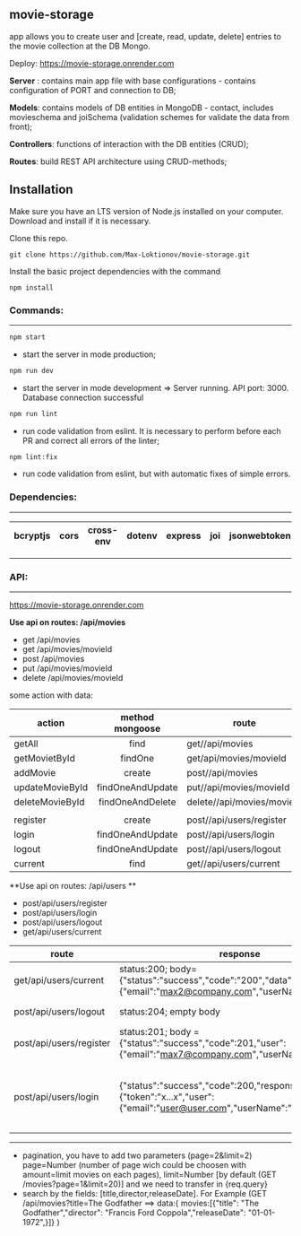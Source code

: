 ## movie-storage

app allows you to create user and [create, read, update, delete] entries to the movie collection at the DB Mongo.

Deploy: https://movie-storage.onrender.com

**Server** : contains main app file with base configurations - contains configuration of PORT and connection to DB;

**Models**: contains models of DB entities in MongoDB - contact, includes movieschema and joiSchema (validation schemes for validate the data from front);

**Controllers**: functions of interaction with the DB entities (CRUD);

**Routes**: build REST API architecture using CRUD-methods;

## Installation

Make sure you have an LTS version of Node.js installed on your computer. Download and install if it is necessary.

Clone this repo.

```
git clone https://github.com/Max-Loktionov/movie-storage.git
```

Install the basic project dependencies with the command

```
npm install
```

### Commands:

---

```bash
npm start
```

- start the server in mode production;

```bash
npm run dev
```

- start the server in mode development => Server running. API port: 3000. Database connection successful

```bash
npm run lint
```

- run code validation from eslint. It is necessary to perform before each PR and correct all errors of the linter;

```bash
npm lint:fix
```

- run code validation from eslint, but with automatic fixes of simple errors.

### Dependencies:

---

| bcryptjs | cors | cross-env | dotenv | express | joi | jsonwebtoken | mongoose | morgan |
| -------- | ---- | --------- | ------ | ------- | --- | ------------ | -------- | ------ |

---

### API:

---

https://movie-storage.onrender.com

**Use api on routes: /api/movies**

- get /api/movies
- get /api/movies/movieId
- post /api/movies
- put /api/movies/movieId
- delete /api/movies/movieId

some action with data:

| action          | method mongoose  | route                      |     |
| --------------- | :--------------: | -------------------------- | --: |
| getAll          |       find       | get//api/movies            |  00 |
| getMovietById   |     findOne      | get/api/movies/movieId     |  01 |
| addMovie        |      create      | post//api/movies           |  02 |
| updateMovieById | findOneAndUpdate | put//api/movies/movieId    |  03 |
| deleteMovieById | findOneAndDelete | delete//api/movies/movieId |  04 |
|                 |                  |                            |     |
| register        |      create      | post//api/users/register   |  05 |
| login           | findOneAndUpdate | post//api/users/login      |  06 |
| logout          | findOneAndUpdate | post//api/users/logout     |  07 |
| current         |       find       | get//api/users/current     |  08 |

**Use api on routes: /api/users **

- post/api/users/register
- post/api/users/login
- post/api/users/logout
- get/api/users/current

| route                   | response                                                                                                           | action                                                        |
| ----------------------- | ------------------------------------------------------------------------------------------------------------------ | ------------------------------------------------------------- |
| get/api/users/current   | status:200; body={"status":"success","code":"200","data":{"email":"max2@company.com","userName":"student"}}        | get current user                                              |
| post/api/users/logout   | status:204; empty body                                                                                             | remove the authorization                                      |
| post/api/users/register | status:201; body = {"status":"success","code":201,"user":{"email":"max7@company.com","userName":"student"}}        | create a new user                                             |
| post/api/users/login    | {"status":"success","code":200,"response":{"token":"x...x","user":{"email":"user@user.com","userName":"student"}}} | send the token for valid user; the token is valid for one day |

---

- pagination, you have to add two parameters (page=2&limit=2) page=Number (number of page wich could be choosen with amount=limit movies on each pages), limit=Number [by default (GET /movies?page=1&limit=20)]
  and we need to transfer in {req.query}
- search by the fields: [title,director,releaseDate]. For Example (GET /api/movies?title=The Godfather ==>
  data:{ movies:[{"title": "The Godfather","director": "Francis Ford Coppola","releaseDate": "01-01-1972",}]} )

